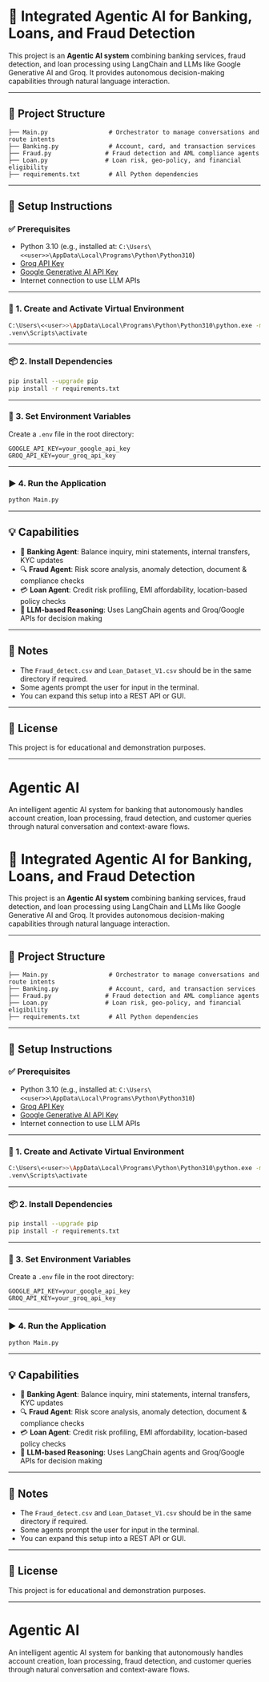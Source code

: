 # 🧠 Integrated Agentic AI for Banking, Loans, and Fraud Detection

This project is an **Agentic AI system** combining banking services, fraud detection, and loan processing using LangChain and LLMs like Google Generative AI and Groq. It provides autonomous decision-making capabilities through natural language interaction.

---

## 📁 Project Structure

```text
├── Main.py                 # Orchestrator to manage conversations and route intents
├── Banking.py              # Account, card, and transaction services
├── Fraud.py               # Fraud detection and AML compliance agents
├── Loan.py                # Loan risk, geo-policy, and financial eligibility
├── requirements.txt        # All Python dependencies
```

---

## 🚀 Setup Instructions

### ✅ Prerequisites

- Python 3.10 (e.g., installed at: `C:\Users\<<user>>\AppData\Local\Programs\Python\Python310`)
- [Groq API Key](https://console.groq.com/)
- [Google Generative AI API Key](https://ai.google.dev/)
- Internet connection to use LLM APIs

---

### 🔧 1. Create and Activate Virtual Environment

```bash
C:\Users\<<user>>\AppData\Local\Programs\Python\Python310\python.exe -m venv .venv
.venv\Scripts\activate
```

---

### 📦 2. Install Dependencies

```bash
pip install --upgrade pip
pip install -r requirements.txt
```

---

### 🔐 3. Set Environment Variables

Create a `.env` file in the root directory:

```env
GOOGLE_API_KEY=your_google_api_key
GROQ_API_KEY=your_groq_api_key
```

---

### ▶️ 4. Run the Application

```bash
python Main.py
```

---

## 💡 Capabilities

- 🏦 **Banking Agent**: Balance inquiry, mini statements, internal transfers, KYC updates
- 🔍 **Fraud Agent**: Risk score analysis, anomaly detection, document & compliance checks
- 💳 **Loan Agent**: Credit risk profiling, EMI affordability, location-based policy checks
- 🧠 **LLM-based Reasoning**: Uses LangChain agents and Groq/Google APIs for decision making

---

## 📌 Notes

- The `Fraud_detect.csv` and `Loan_Dataset_V1.csv` should be in the same directory if required.
- Some agents prompt the user for input in the terminal.
- You can expand this setup into a REST API or GUI.

---

## 📃 License

This project is for educational and demonstration purposes.

---

# Agentic AI

An intelligent agentic AI system for banking that autonomously handles account creation, loan processing, fraud detection, and customer queries through natural conversation and context-aware flows.

# 🧠 Integrated Agentic AI for Banking, Loans, and Fraud Detection

This project is an **Agentic AI system** combining banking services, fraud detection, and loan processing using LangChain and LLMs like Google Generative AI and Groq. It provides autonomous decision-making capabilities through natural language interaction.

---

## 📁 Project Structure

```text
├── Main.py                 # Orchestrator to manage conversations and route intents
├── Banking.py              # Account, card, and transaction services
├── Fraud.py               # Fraud detection and AML compliance agents
├── Loan.py                # Loan risk, geo-policy, and financial eligibility
├── requirements.txt        # All Python dependencies
```

---

## 🚀 Setup Instructions

### ✅ Prerequisites

- Python 3.10 (e.g., installed at: `C:\Users\<<user>>\AppData\Local\Programs\Python\Python310`)
- [Groq API Key](https://console.groq.com/)
- [Google Generative AI API Key](https://ai.google.dev/)
- Internet connection to use LLM APIs

---

### 🔧 1. Create and Activate Virtual Environment

```bash
C:\Users\<<user>>\AppData\Local\Programs\Python\Python310\python.exe -m venv .venv
.venv\Scripts\activate
```

---

### 📦 2. Install Dependencies

```bash
pip install --upgrade pip
pip install -r requirements.txt
```

---

### 🔐 3. Set Environment Variables

Create a `.env` file in the root directory:

```env
GOOGLE_API_KEY=your_google_api_key
GROQ_API_KEY=your_groq_api_key
```

---

### ▶️ 4. Run the Application

```bash
python Main.py
```

---

## 💡 Capabilities

- 🏦 **Banking Agent**: Balance inquiry, mini statements, internal transfers, KYC updates
- 🔍 **Fraud Agent**: Risk score analysis, anomaly detection, document & compliance checks
- 💳 **Loan Agent**: Credit risk profiling, EMI affordability, location-based policy checks
- 🧠 **LLM-based Reasoning**: Uses LangChain agents and Groq/Google APIs for decision making

---

## 📌 Notes

- The `Fraud_detect.csv` and `Loan_Dataset_V1.csv` should be in the same directory if required.
- Some agents prompt the user for input in the terminal.
- You can expand this setup into a REST API or GUI.

---

## 📃 License

This project is for educational and demonstration purposes.

---

# Agentic AI

An intelligent agentic AI system for banking that autonomously handles account creation, loan processing, fraud detection, and customer queries through natural conversation and context-aware flows.
